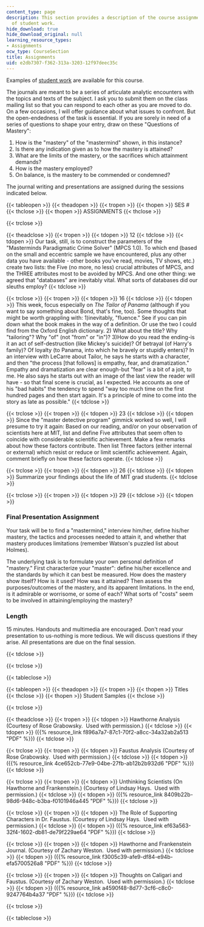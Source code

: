 ```yaml
---
content_type: page
description: This section provides a description of the course assignments and examples
  of student work.
hide_download: true
hide_download_original: null
learning_resource_types:
- Assignments
ocw_type: CourseSection
title: Assignments
uid: e2db7307-f362-313a-3203-12f97deec35c
---
```


Examples of [student work](#Examples) are available for this course.

The journals are meant to be a series of articulate analytic encounters with the topics and texts of the subject. I ask you to submit them on the class mailing list so that you can respond to each other as you are moved to do. On a few occasions, I will offer guidance about what issues to confront. But the open-endedness of the task is essential. If you are sorely in need of a series of questions to shape your entry, draw on these "Questions of Mastery":

1.  How is the "mastery" of the "mastermind" shown, in this instance?
2.  Is there any indication given as to how the mastery is attained?
3.  What are the limits of the mastery, or the sacrifices which attainment demands?
4.  How is the mastery employed?
5.  On balance, is the mastery to be commended or condemned?

The journal writing and presentations are assigned during the sessions indicated below.

{{< tableopen >}}
{{< theadopen >}}
{{< tropen >}}
{{< thopen >}}
SES #
{{< thclose >}}
{{< thopen >}}
ASSIGNMENTS
{{< thclose >}}

{{< trclose >}}

{{< theadclose >}}
{{< tropen >}}
{{< tdopen >}}
12
{{< tdclose >}}
{{< tdopen >}}
Our task, still, is to construct the parameters of the "Masterminds Paradigmatic Crime Solver" (MPCS 1.0). To which end (based on the small and eccentric sample we have encountered, plus any other data you have available - other books you've read, movies, TV shows, etc.) create two lists: the Five (no more, no less) crucial attributes of MPCS, and the THREE attributes most to be avoided by MPCS. And one other thing: we agreed that "databases" are inevitably vital. What sorts of databases did our sleuths employ?
{{< tdclose >}}

{{< trclose >}}
{{< tropen >}}
{{< tdopen >}}
16
{{< tdclose >}}
{{< tdopen >}}
This week, focus especially on _The Tailor of Panama_ (although if you want to say something about Bond, that's fine, too). Some thoughts that might be worth grappling with: 1)inevitably, "fluence." See if you can pin down what the book makes in the way of a definition. Or use the two I could find from the Oxford English dictionary. 2) What about the title? Why "tailoring"? Why "of" (not "from" or "in")? 3)How do you read the ending-is it an act of self-destruction (like Mickey's suicide)? Of betrayal (of Harry's family)? Of loyalty (to Panama, into which he bravely or stupidly enters)? In an interview with LeCarre about Tailor, he says he starts with a character, and then "the process \[that follows\] is empathy, fear, and dramatization." Empathy and dramatization are clear enough-but "fear" is a bit of a jolt, to me. He also says he starts out with an image of the last view the reader will have - so that final scene is crucial, as I expected. He accounts as one of his "bad habits" the tendency to spend "way too much time on the first hundred pages and then start again. It's a principle of mine to come into the story as late as possible."
{{< tdclose >}}

{{< trclose >}}
{{< tropen >}}
{{< tdopen >}}
23
{{< tdclose >}}
{{< tdopen >}}
Since the "master detective program" gimmick worked so well, I will presume to try it again: Based on our reading, and/or on your observation of scientists here at MIT, list and define Five attributes that seem often to coincide with considerable scientific achievement. Make a few remarks about how these factors contribute. Then list Three factors (either internal or external) which resist or reduce or limit scientific achievement. Again, comment briefly on how these factors operate.
{{< tdclose >}}

{{< trclose >}}
{{< tropen >}}
{{< tdopen >}}
26
{{< tdclose >}}
{{< tdopen >}}
Summarize your findings about the life of MIT grad students.
{{< tdclose >}}

{{< trclose >}}
{{< tropen >}}
{{< tdopen >}}
29
{{< tdclose >}}
{{< tdopen >}}


### Final Presentation Assignment

Your task will be to find a "mastermind," interview him/her, define his/her mastery, the tactics and processes needed to attain it, and whether that mastery produces limitations (remember Watson's puzzled list about Holmes).

The underlying task is to formulate your own personal definition of "mastery." First characterize your "master": define his/her excellence and the standards by which it can best be measured. How does the mastery show itself? How is it used? How was it attained? Then assess the purposes/outcomes of the mastery, and its apparent limitations. In the end, is it admirable or worrisome, or some of each? What sorts of "costs" seem to be involved in attaining/employing the mastery?

### Length

15 minutes. Handouts and multimedia are encouraged. Don't read your presentation to us-nothing is more tedious. We will discuss questions if they arise. All presentations are due on the final session.


{{< tdclose >}}

{{< trclose >}}

{{< tableclose >}}

{{< tableopen >}}
{{< theadopen >}}
{{< tropen >}}
{{< thopen >}}
Titles
{{< thclose >}}
{{< thopen >}}
Student Samples
{{< thclose >}}

{{< trclose >}}

{{< theadclose >}}
{{< tropen >}}
{{< tdopen >}}
Hawthorne Analysis (Courtesy of Rose Grabowsky.  Used with permission.)
{{< tdclose >}}
{{< tdopen >}}
({{% resource_link f896a7a7-87c1-70f2-a8cc-34a32ab2a513 "PDF" %}})
{{< tdclose >}}

{{< trclose >}}
{{< tropen >}}
{{< tdopen >}}
Faustus Analysis (Courtesy of Rose Grabowsky.  Used with permission.)
{{< tdclose >}}
{{< tdopen >}}
({{% resource_link 4ce652cb-77e9-04be-27fb-ab12b2b932d6 "PDF" %}})
{{< tdclose >}}

{{< trclose >}}
{{< tropen >}}
{{< tdopen >}}
Unthinking Scientists (On Hawthorne and Frankenstein.) (Courtesy of Lindsay Hays.  Used with permission.)
{{< tdclose >}}
{{< tdopen >}}
({{% resource_link 8409b22b-98d6-948c-b3ba-f0101946a445 "PDF" %}})
{{< tdclose >}}

{{< trclose >}}
{{< tropen >}}
{{< tdopen >}}
The Role of Supporting Characters in Dr. Faustus. (Courtesy of Lindsay Hays.  Used with permission.)
{{< tdclose >}}
{{< tdopen >}}
({{% resource_link ef63a563-32f4-1602-db81-de79f229ae64 "PDF" %}})
{{< tdclose >}}

{{< trclose >}}
{{< tropen >}}
{{< tdopen >}}
Hawthorne and Frankenstein Journal. (Courtesy of Zachary Weston.  Used with permission.)
{{< tdclose >}}
{{< tdopen >}}
({{% resource_link f3005c39-afe9-df84-e94b-efa5700526a8 "PDF" %}})
{{< tdclose >}}

{{< trclose >}}
{{< tropen >}}
{{< tdopen >}}
Thoughts on Caligari and Faustus. (Courtesy of Zachary Weston.  Used with permission.)
{{< tdclose >}}
{{< tdopen >}}
({{% resource_link a4590f48-8d77-3cf6-c8c0-9247764b4a37 "PDF" %}})
{{< tdclose >}}

{{< trclose >}}

{{< tableclose >}}